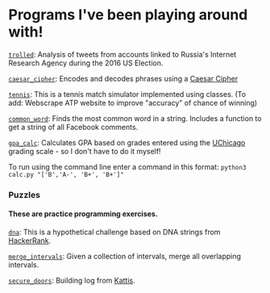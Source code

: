 
# Programs I've been playing around with!

[`trolled`](https://github.com/natashamathur/natasha/blob/master/trolled/trolls.ipynb): Analysis of tweets from accounts linked to Russia's Internet Research Agency during the 2016 US Election. 

[`caesar_cipher`](https://github.com/natashamathur/natasha/blob/master/caesar_cipher): Encodes and decodes phrases using a [Caesar Cipher](https://en.wikipedia.org/wiki/Caesar_cipher)

[`tennis`](https://github.com/natashamathur/natasha/blob/master/tennis.py): This is a tennis match simulator implemented using classes. (To add: Webscrape ATP website to improve "accuracy" of chance of winning)

[`common_word`](https://github.com/natashamathur/natasha/blob/master/common_word.py): Finds the most common word in a string. Includes a function to get a string of all Facebook comments. 

[`gpa_calc`](https://github.com/natashamathur/natasha/blob/master/gpa_calc.py): Calculates GPA based on grades entered using the [UChicago](https://registrar.uchicago.edu/page/grading-systems) grading scale - so I don't have to do it myself! 

To run using the command line enter a command in this format: `python3 calc.py "['B','A-', 'B+', 'B+']"`

###  Puzzles

#### These are practice programming exercises. 

[`dna`](https://github.com/natashamathur/natasha/blob/master/Puzzles/dna): This is a hypothetical challenge based on DNA strings from [HackerRank](https://www.hackerrank.com/challenges/determining-dna-health/problem).

[`merge_intervals`](https://github.com/natashamathur/natasha/blob/master/Puzzles/merge_intervals): Given a collection of intervals, merge all overlapping intervals.

[`secure_doors`](https://github.com/natashamathur/natasha/blob/master/Puzzles/secure_doors): Building log from [Kattis]( https://uchicago.kattis.com/problems/securedoors).


